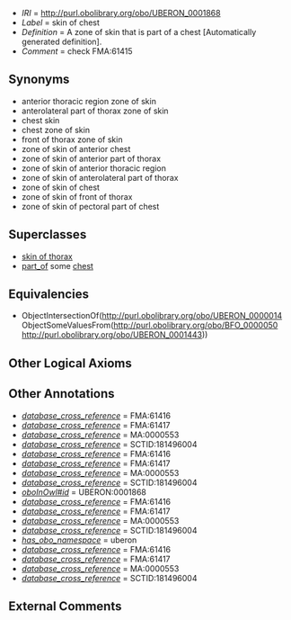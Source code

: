  * *IRI* = http://purl.obolibrary.org/obo/UBERON_0001868
 * *Label* = skin of chest
 * *Definition* = A zone of skin that is part of a chest [Automatically generated definition].
 * *Comment* = check FMA:61415

## Synonyms

 * anterior thoracic region zone of skin
 * anterolateral part of thorax zone of skin
 * chest skin
 * chest zone of skin
 * front of thorax zone of skin
 * zone of skin of anterior chest
 * zone of skin of anterior part of thorax
 * zone of skin of anterior thoracic region
 * zone of skin of anterolateral part of thorax
 * zone of skin of chest
 * zone of skin of front of thorax
 * zone of skin of pectoral part of chest

## Superclasses

 * [skin of thorax](../../UBERON/18/UBERON_0001418.md)
 * [part_of](../../BFO/50/BFO_0000050.md) some [chest](../../UBERON/43/UBERON_0001443.md)

## Equivalencies

 * ObjectIntersectionOf(<http://purl.obolibrary.org/obo/UBERON_0000014> ObjectSomeValuesFrom(<http://purl.obolibrary.org/obo/BFO_0000050> <http://purl.obolibrary.org/obo/UBERON_0001443>))

## Other Logical Axioms


## Other Annotations

 * *[database_cross_reference](../../ef/oboInOwl#hasDbXref.md)* = FMA:61416
 * *[database_cross_reference](../../ef/oboInOwl#hasDbXref.md)* = FMA:61417
 * *[database_cross_reference](../../ef/oboInOwl#hasDbXref.md)* = MA:0000553
 * *[database_cross_reference](../../ef/oboInOwl#hasDbXref.md)* = SCTID:181496004
 * *[database_cross_reference](../../ef/oboInOwl#hasDbXref.md)* = FMA:61416
 * *[database_cross_reference](../../ef/oboInOwl#hasDbXref.md)* = FMA:61417
 * *[database_cross_reference](../../ef/oboInOwl#hasDbXref.md)* = MA:0000553
 * *[database_cross_reference](../../ef/oboInOwl#hasDbXref.md)* = SCTID:181496004
 * *[oboInOwl#id](../../id/oboInOwl#id.md)* = UBERON:0001868
 * *[database_cross_reference](../../ef/oboInOwl#hasDbXref.md)* = FMA:61416
 * *[database_cross_reference](../../ef/oboInOwl#hasDbXref.md)* = FMA:61417
 * *[database_cross_reference](../../ef/oboInOwl#hasDbXref.md)* = MA:0000553
 * *[database_cross_reference](../../ef/oboInOwl#hasDbXref.md)* = SCTID:181496004
 * *[has_obo_namespace](../../ce/oboInOwl#hasOBONamespace.md)* = uberon
 * *[database_cross_reference](../../ef/oboInOwl#hasDbXref.md)* = FMA:61416
 * *[database_cross_reference](../../ef/oboInOwl#hasDbXref.md)* = FMA:61417
 * *[database_cross_reference](../../ef/oboInOwl#hasDbXref.md)* = MA:0000553
 * *[database_cross_reference](../../ef/oboInOwl#hasDbXref.md)* = SCTID:181496004

## External Comments

